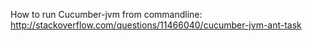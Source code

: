 How to run Cucumber-jvm from commandline:              
http://stackoverflow.com/questions/11466040/cucumber-jvm-ant-task

